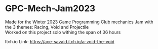 # GPC-Mech-Jam2023
 
Made for the Winter 2023 Game Programming Club mechanics Jam with the 3 themes: Racing, Void and Projectile  
Worked on this project solo withing the span of 36 hours  

Itch.io Link: https://ace-savaid.itch.io/a-void-the-void  
